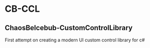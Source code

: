 # CB-CCL
## ChaosBelcebub-CustomControlLibrary

First attempt on creating a modern UI custom control library for c#
